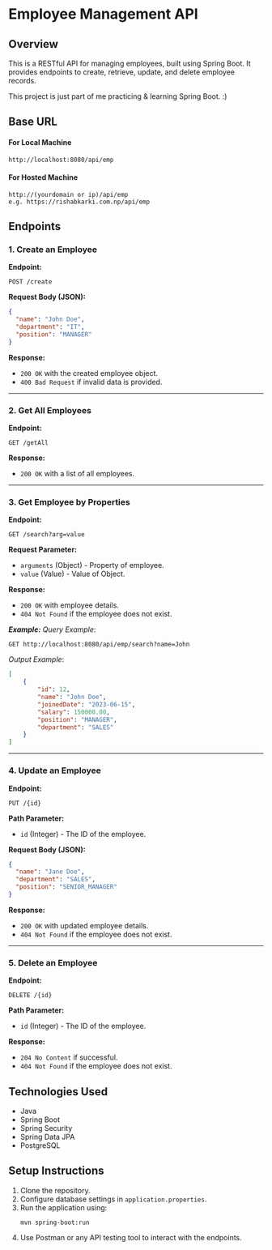 # Employee Management API

## Overview
This is a RESTful API for managing employees, built using Spring Boot. It provides endpoints to create, retrieve, update, and delete employee records.

This project is just part of me practicing & learning Spring Boot. :)

## Base URL
#### For Local Machine
```
http://localhost:8080/api/emp
```

#### For Hosted Machine
```
http://(yourdomain or ip)/api/emp
e.g. https://rishabkarki.com.np/api/emp
```

## Endpoints

### 1. Create an Employee
**Endpoint:**
```
POST /create
```
**Request Body (JSON):**
```json
{
  "name": "John Doe",
  "department": "IT",
  "position": "MANAGER"
}
```
**Response:**
- `200 OK` with the created employee object.
- `400 Bad Request` if invalid data is provided.

---
### 2. Get All Employees
**Endpoint:**
```
GET /getAll
```
**Response:**
- `200 OK` with a list of all employees.

---
### 3. Get Employee by Properties
**Endpoint:**
```
GET /search?arg=value
```
**Request Parameter:**
- `arguments` (Object) - Property of employee.
- `value` (Value) - Value of Object.

**Response:**
- `200 OK` with employee details.
- `404 Not Found` if the employee does not exist.

***Example:***
*Query Example*:
```
GET http://localhost:8080/api/emp/search?name=John
```

*Output Example*:
```json
[
	{
		"id": 12,
		"name": "John Doe",
		"joinedDate": "2023-06-15",
		"salary": 150000.00,
		"position": "MANAGER",
		"department": "SALES"
	}
]
```

---
### 4. Update an Employee
**Endpoint:**
```
PUT /{id}
```
**Path Parameter:**
- `id` (Integer) - The ID of the employee.

**Request Body (JSON):**
```json
{
  "name": "Jane Doe",
  "department": "SALES",
  "position": "SENIOR_MANAGER"
}
```
**Response:**
- `200 OK` with updated employee details.
- `404 Not Found` if the employee does not exist.

---
### 5. Delete an Employee
**Endpoint:**
```
DELETE /{id}
```
**Path Parameter:**
- `id` (Integer) - The ID of the employee.

**Response:**
- `204 No Content` if successful.
- `404 Not Found` if the employee does not exist.

## Technologies Used
- Java
- Spring Boot
- Spring Security
- Spring Data JPA
- PostgreSQL

## Setup Instructions
1. Clone the repository.
2. Configure database settings in `application.properties`.
3. Run the application using:
   ```
   mvn spring-boot:run
   ```
4. Use Postman or any API testing tool to interact with the endpoints.
